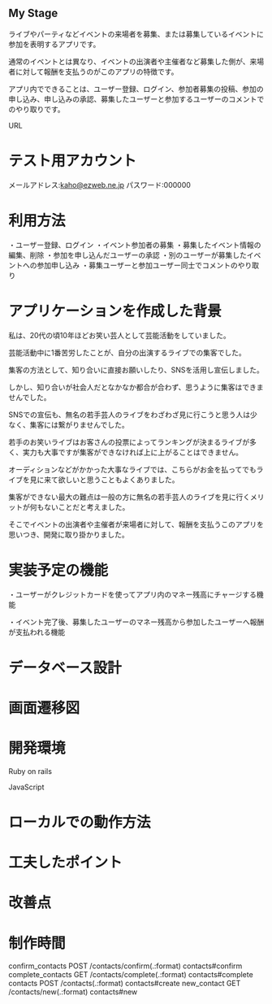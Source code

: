 ## My Stage

ライブやパーティなどイベントの来場者を募集、または募集しているイベントに参加を表明するアプリです。

通常のイベントとは異なり、イベントの出演者や主催者など募集した側が、来場者に対して報酬を支払うのがこのアプリの特徴です。

アプリ内でできることは、ユーザー登録、ログイン、参加者募集の投稿、参加の申し込み、申し込みの承認、募集したユーザーと参加するユーザーのコメントでのやり取りです。

URL

# テスト用アカウント  
メールアドレス:kaho@ezweb.ne.jp
パスワード:000000

# 利用方法

・ユーザー登録、ログイン
・イベント参加者の募集
・募集したイベント情報の編集、削除
・参加を申し込んだユーザーの承認
・別のユーザーが募集したイベントへの参加申し込み
・募集ユーザーと参加ユーザー同士でコメントのやり取り

# アプリケーションを作成した背景

私は、20代の頃10年ほどお笑い芸人として芸能活動をしていました。

芸能活動中に1番苦労したことが、自分の出演するライブでの集客でした。

集客の方法として、知り合いに直接お願いしたり、SNSを活用し宣伝しました。

しかし、知り合いが社会人だとなかなか都合が合わず、思うように集客はできませんでした。

SNSでの宣伝も、無名の若手芸人のライブをわざわざ見に行こうと思う人は少なく、集客には繋がりませんでした。

若手のお笑いライブはお客さんの投票によってランキングが決まるライブが多く、実力も大事ですが集客ができなければ上に上がることはできません。

オーディションなどがかかった大事なライブでは、こちらがお金を払ってでもライブを見に来て欲しいと思うこともよくありました。

集客ができない最大の難点は一般の方に無名の若手芸人のライブを見に行くメリットが何もないことだと考えました。

そこでイベントの出演者や主催者が来場者に対して、報酬を支払うこのアプリを思いつき、開発に取り掛かりました。

# 実装予定の機能

・ユーザーがクレジットカードを使ってアプリ内のマネー残高にチャージする機能

・イベント完了後、募集したユーザーのマネー残高から参加したユーザーへ報酬が支払われる機能

# データベース設計

# 画面遷移図

# 開発環境

Ruby on rails

JavaScript

# ローカルでの動作方法

# 工夫したポイント

# 改善点

# 制作時間
 confirm_contacts POST   /contacts/confirm(.:format)                                                                       contacts#confirm
                       complete_contacts GET    /contacts/complete(.:format)                                                                      contacts#complete
                                contacts POST   /contacts(.:format)                                                                               contacts#create
                             new_contact GET    /contacts/new(.:format)                                                                           contacts#new
